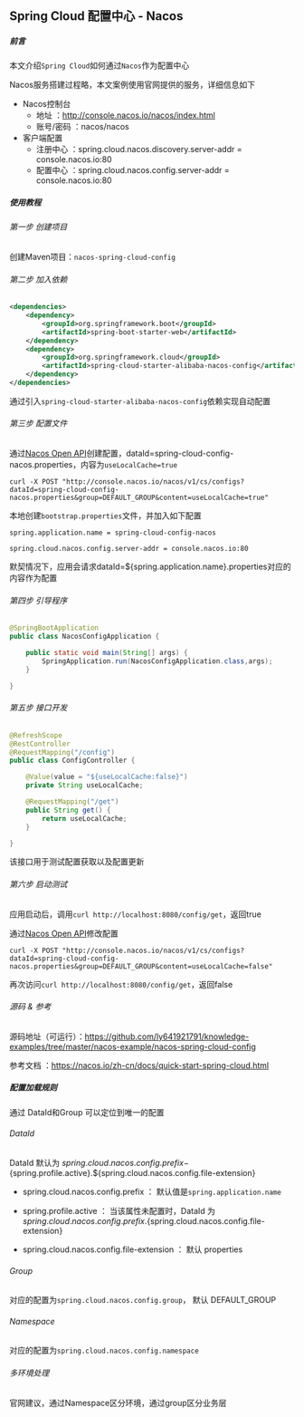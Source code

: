 Spring Cloud 配置中心 - Nacos
-

##### 前言

本文介绍`Spring Cloud`如何通过`Nacos`作为配置中心

Nacos服务搭建过程略，本文案例使用官网提供的服务，详细信息如下

- Nacos控制台
	- 地址 ：http://console.nacos.io/nacos/index.html
	- 账号/密码 ：nacos/nacos
- 客户端配置
	- 注册中心 ：spring.cloud.nacos.discovery.server-addr = console.nacos.io:80
	- 配置中心 ：spring.cloud.nacos.config.server-addr = console.nacos.io:80

##### 使用教程

###### 第一步 创建项目

创建Maven项目：`nacos-spring-cloud-config`

###### 第二步 加入依赖

``` xml
<dependencies>
    <dependency>
        <groupId>org.springframework.boot</groupId>
        <artifactId>spring-boot-starter-web</artifactId>
    </dependency>
    <dependency>
        <groupId>org.springframework.cloud</groupId>
        <artifactId>spring-cloud-starter-alibaba-nacos-config</artifactId>
    </dependency>
</dependencies>
```

通过引入`spring-cloud-starter-alibaba-nacos-config`依赖实现自动配置

###### 第三步 配置文件

通过[Nacos Open API](https://nacos.io/zh-cn/docs/open-API.html)创建配置，dataId=spring-cloud-config-nacos.properties，内容为`useLocalCache=true`

``` shell
curl -X POST "http://console.nacos.io/nacos/v1/cs/configs?dataId=spring-cloud-config-nacos.properties&group=DEFAULT_GROUP&content=useLocalCache=true"
```

本地创建`bootstrap.properties`文件，并加入如下配置

``` properties
spring.application.name = spring-cloud-config-nacos

spring.cloud.nacos.config.server-addr = console.nacos.io:80
```

默契情况下，应用会请求dataId=${spring.application.name}.properties对应的内容作为配置

###### 第四步 引导程序

``` java
@SpringBootApplication
public class NacosConfigApplication {

    public static void main(String[] args) {
        SpringApplication.run(NacosConfigApplication.class,args);
    }

}
```

###### 第五步 接口开发

``` java
@RefreshScope
@RestController
@RequestMapping("/config")
public class ConfigController {

    @Value(value = "${useLocalCache:false}")
    private String useLocalCache;

    @RequestMapping("/get")
    public String get() {
        return useLocalCache;
    }

}

```

该接口用于测试配置获取以及配置更新

###### 第六步 启动测试

应用启动后，调用`curl http://localhost:8080/config/get`，返回true

通过[Nacos Open API](https://nacos.io/zh-cn/docs/open-API.html)修改配置

``` shell
curl -X POST "http://console.nacos.io/nacos/v1/cs/configs?dataId=spring-cloud-config-nacos.properties&group=DEFAULT_GROUP&content=useLocalCache=false"
```

再次访问`curl http://localhost:8080/config/get`，返回false

###### 源码 & 参考

源码地址（可运行）：https://github.com/ly641921791/knowledge-examples/tree/master/nacos-example/nacos-spring-cloud-config

参考文档 ：https://nacos.io/zh-cn/docs/quick-start-spring-cloud.html

##### 配置加载规则

通过 DataId和Group 可以定位到唯一的配置

###### DataId

DataId 默认为 ${spring.cloud.nacos.config.prefix}-${spring.profile.active}.${spring.cloud.nacos.config.file-extension}

- spring.cloud.nacos.config.prefix ： 默认值是`spring.application.name`

- spring.profile.active ： 当该属性未配置时，DataId 为 ${spring.cloud.nacos.config.prefix}.${spring.cloud.nacos.config.file-extension}

- spring.cloud.nacos.config.file-extension ： 默认 properties

###### Group

对应的配置为`spring.cloud.nacos.config.group`， 默认 DEFAULT_GROUP

###### Namespace

对应的配置为`spring.cloud.nacos.config.namespace`

###### 多环境处理

官网建议，通过Namespace区分环境，通过group区分业务层
